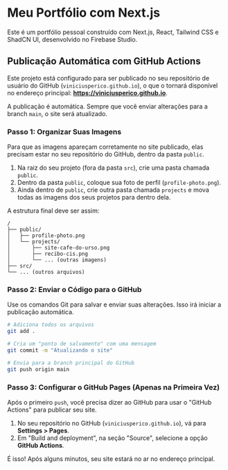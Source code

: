 # Meu Portfólio com Next.js

Este é um portfólio pessoal construído com Next.js, React, Tailwind CSS e ShadCN UI, desenvolvido no Firebase Studio.

## Publicação Automática com GitHub Actions

Este projeto está configurado para ser publicado no seu repositório de usuário do GitHub (`viniciusperico.github.io`), o que o tornará disponível no endereço principal: **https://viniciusperico.github.io**.

A publicação é automática. Sempre que você enviar alterações para a branch `main`, o site será atualizado.

### Passo 1: Organizar Suas Imagens

Para que as imagens apareçam corretamente no site publicado, elas precisam estar no seu repositório do GitHub, dentro da pasta `public`.

1.  Na raiz do seu projeto (fora da pasta `src`), crie uma pasta chamada `public`.
2.  Dentro da pasta `public`, coloque sua foto de perfil (`profile-photo.png`).
3.  Ainda dentro de `public`, crie outra pasta chamada `projects` e mova todas as imagens dos seus projetos para dentro dela.

A estrutura final deve ser assim:
```
/
├── public/
│   ├── profile-photo.png
│   └── projects/
│       ├── site-cafe-do-urso.png
│       ├── recibo-cis.png
│       └── ... (outras imagens)
├── src/
└── ... (outros arquivos)
```

### Passo 2: Enviar o Código para o GitHub

Use os comandos Git para salvar e enviar suas alterações. Isso irá iniciar a publicação automática.

```bash
# Adiciona todos os arquivos
git add .

# Cria um "ponto de salvamento" com uma mensagem
git commit -m "Atualizando o site"

# Envia para a branch principal do GitHub
git push origin main
```

### Passo 3: Configurar o GitHub Pages (Apenas na Primeira Vez)

Após o primeiro `push`, você precisa dizer ao GitHub para usar o "GitHub Actions" para publicar seu site.

1.  No seu repositório no GitHub (`viniciusperico.github.io`), vá para **Settings > Pages**.
2.  Em "Build and deployment", na seção "Source", selecione a opção **GitHub Actions**.

É isso! Após alguns minutos, seu site estará no ar no endereço principal.
